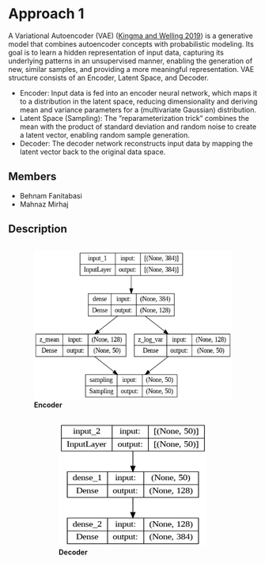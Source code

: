 # Approach 1
A Variational Autoencoder (VAE) ([Kingma and Welling 2019](https://www.nowpublishers.com/article/Details/MAL-056)) is a generative model that combines autoencoder
concepts with probabilistic modeling. Its goal is to learn a hidden representation of input
data, capturing its underlying patterns in an unsupervised manner, enabling the generation of new, similar
samples, and providing a more meaningful representation. VAE structure consists of an Encoder,
Latent Space, and Decoder.
* Encoder: Input data is fed into an encoder neural network, which maps it to a distribution in the latent
space, reducing dimensionality and deriving mean and variance parameters for a (multivariate
Gaussian) distribution.
* Latent Space (Sampling): The ”reparameterization trick” combines the mean with the product of
standard deviation and random noise to create a latent vector, enabling random sample generation.
* Decoder: The decoder network reconstructs input data by mapping the latent vector back to the
original data space.
## Members
- Behnam Fanitabasi
- Mahnaz Mirhaj

## Description
<div style="display: flex; flex-direction: column; align-items: center;">
    <figure>
        <img src="/Approach%201/Encoder.png" alt="Encoder" width="400px" height="300px">
        <figcaption><b>Encoder</b></figcaption>
    </figure>
    <figure>
        <img src="/Approach%201/Decoder.png" alt="Decoder" width="300px" height="250px">
        <figcaption><b>Decoder</b></figcaption>
    </figure>
</div>

